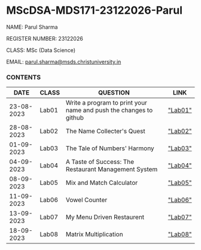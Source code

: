 # MScDSA-MDS171-23122026-Parul

NAME: Parul Sharma

REGISTER NUMBER: 23122026

CLASS: MSc (Data Science)

EMAIL: parul.sharma@msds.christuniversity.in

### **CONTENTS**

|DATE|CLASS|QUESTION|LINK|
|------------|--------|---------------------------------------------|------------------|
|23-08-2023|Lab01|Write a program to print your name and push the changes to github|["Lab01"](Lab01/Lab01.ipynb)
|28-08-2023|Lab02|The Name Collecter's Quest|["Lab02"](Lab02/Lab02.ipynb)
|01-09-2023|Lab03|The Tale of Numbers' Harmony|["Lab03"](Lab03/Lab03.ipynb)
|04-09-2023|Lab04|A Taste of Success: The Restaurant Management System|["Lab04"](Lab04/Lab04.ipynb)
|08-09-2023|Lab05|Mix and Match Calculator|["Lab05"](Lab05/Lab05.ipynb)
|11-09-2023|Lab06|Vowel Counter|["Lab06"](Lab06/Lab06.ipynb)
|13-09-2023|Lab07|My Menu Driven Restaurent|["Lab07"](Lab07/Lab07.ipynb)
|18-09-2023|Lab08|Matrix Multiplication|["Lab08"](Lab08/Lab08.ipynb)
